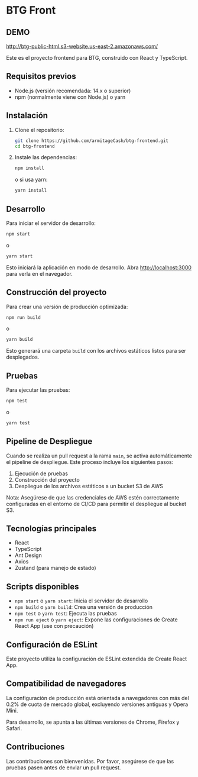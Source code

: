 # BTG Front

## DEMO

http://btg-public-html.s3-website.us-east-2.amazonaws.com/

Este es el proyecto frontend para BTG, construido con React y TypeScript.

## Requisitos previos

- Node.js (versión recomendada: 14.x o superior)
- npm (normalmente viene con Node.js) o yarn

## Instalación

1. Clone el repositorio:

   ```bash
   git clone https://github.com/armitageCash/btg-frontend.git
   cd btg-frontend
   ```

2. Instale las dependencias:
   ```bash
   npm install
   ```
   o si usa yarn:
   ```bash
   yarn install
   ```

## Desarrollo

Para iniciar el servidor de desarrollo:

```bash
npm start
```

o

```bash
yarn start
```

Esto iniciará la aplicación en modo de desarrollo. Abra [http://localhost:3000](http://localhost:3000) para verla en el navegador.

## Construcción del proyecto

Para crear una versión de producción optimizada:

```bash
npm run build
```

o

```bash
yarn build
```

Esto generará una carpeta `build` con los archivos estáticos listos para ser desplegados.

## Pruebas

Para ejecutar las pruebas:

```bash
npm test
```

o

```bash
yarn test
```

## Pipeline de Despliegue

Cuando se realiza un pull request a la rama `main`, se activa automáticamente el pipeline de despliegue. Este proceso incluye los siguientes pasos:

1. Ejecución de pruebas
2. Construcción del proyecto
3. Despliegue de los archivos estáticos a un bucket S3 de AWS

Nota: Asegúrese de que las credenciales de AWS estén correctamente configuradas en el entorno de CI/CD para permitir el despliegue al bucket S3.

## Tecnologías principales

- React
- TypeScript
- Ant Design
- Axios
- Zustand (para manejo de estado)

## Scripts disponibles

- `npm start` o `yarn start`: Inicia el servidor de desarrollo
- `npm build` o `yarn build`: Crea una versión de producción
- `npm test` o `yarn test`: Ejecuta las pruebas
- `npm run eject` o `yarn eject`: Expone las configuraciones de Create React App (use con precaución)

## Configuración de ESLint

Este proyecto utiliza la configuración de ESLint extendida de Create React App.

## Compatibilidad de navegadores

La configuración de producción está orientada a navegadores con más del 0.2% de cuota de mercado global, excluyendo versiones antiguas y Opera Mini.

Para desarrollo, se apunta a las últimas versiones de Chrome, Firefox y Safari.

## Contribuciones

Las contribuciones son bienvenidas. Por favor, asegúrese de que las pruebas pasen antes de enviar un pull request.
